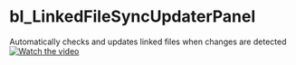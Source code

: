 # bl_LinkedFileSyncUpdaterPanel
Automatically checks and updates linked files when changes are detected
[![Watch the video](https://img.youtube.com/vi/HUfuIdHCmzg/maxresdefault.jpg)](https://www.youtube.com/watch?v=HUfuIdHCmzg)
